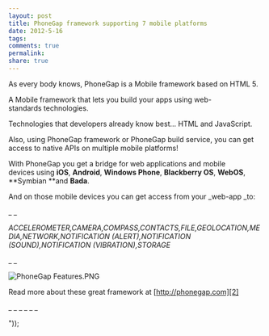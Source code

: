 ```yaml
---
layout: post
title: PhoneGap framework supporting 7 mobile platforms
date: 2012-5-16
tags: 
comments: true
permalink:
share: true
---
```


As every body knows, PhoneGap is a Mobile framework based on HTML 5.


A Mobile framework that lets you build your apps using web-standards technologies.


Technologies that developers already know best... HTML and JavaScript.


Also, using PhoneGap framework or PhoneGap build service, you can get access to native APIs on multiple mobile platforms!


With PhoneGap you get a bridge for web applications and mobile devices using **iOS**, **Android**, **Windows Phone**, **Blackberry OS**, **WebOS**, **Symbian **and **Bada**.




And on those mobile devices you can get access from your _web-app _to:  

_
_

_ACCELEROMETER,CAMERA,COMPASS,CONTACTS,FILE,GEOLOCATION,MEDIA,NETWORK,NOTIFICATION (ALERT),NOTIFICATION (SOUND),NOTIFICATION (VIBRATION),STORAGE_

_
_

![PhoneGap Features.PNG][1]



Read more about these great framework at [http://phonegap.com][2]

_
_
_
_
_
_












"));

[1]: http://4.bp.blogspot.com/-CSFW0yuqaNc/T7QQaVfmfdI/AAAAAAAAke8/gTEwtJOd03o/s640/PhoneGap%20Features.PNG
[2]: http://phonegap.com/
